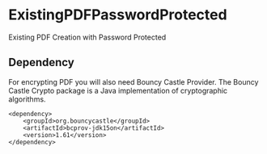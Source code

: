 # ExistingPDFPasswordProtected

Existing PDF Creation with Password Protected

## Dependency

For encrypting PDF you will also need Bouncy Castle Provider. The Bouncy Castle Crypto package is a Java implementation of cryptographic algorithms.

```
<dependency>
    <groupId>org.bouncycastle</groupId>
    <artifactId>bcprov-jdk15on</artifactId>
    <version>1.61</version>
</dependency>
```

